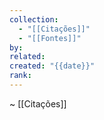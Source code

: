 ```yaml
---
collection:
  - "[[Citações]]"
  - "[[Fontes]]"
by: 
related: 
created: "{{date}}"
rank:
---
```

~ [[Citações]]
